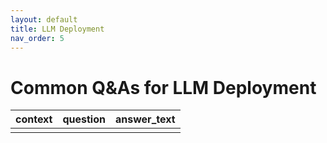 ```yaml
---
layout: default
title: LLM Deployment
nav_order: 5
---
```



# Common Q&As for LLM Deployment

| context | question | answer_text |
|---|---|---|
|  |  |  |

